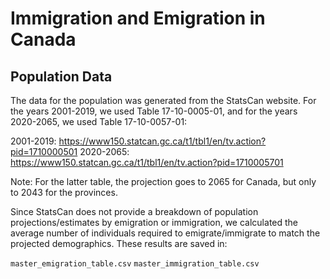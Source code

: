 # Immigration and Emigration in Canada

## Population Data

The data for the population was generated from the StatsCan website. For the years 2001-2019, we
used Table 17-10-0005-01, and for the years 2020-2065, we used Table 17-10-0057-01:

2001-2019: https://www150.statcan.gc.ca/t1/tbl1/en/tv.action?pid=1710000501
2020-2065: https://www150.statcan.gc.ca/t1/tbl1/en/tv.action?pid=1710005701

Note: For the latter table, the projection goes to 2065 for Canada, but only to 2043 for the
provinces.

Since StatsCan does not provide a breakdown of population projections/estimates by emigration
or immigration, we calculated the average number of individuals required to emigrate/immigrate to
match the projected demographics. These results are saved in:

`master_emigration_table.csv`
`master_immigration_table.csv`
